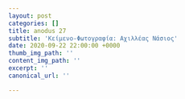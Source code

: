 ```yaml
---
layout: post
categories: []
title: anodus 27
subtitle: 'Κείμενο-Φωτογραφία: Αχιλλέας Νάσιος'
date: 2020-09-22 22:00:00 +0000
thumb_img_path: ''
content_img_path: ''
excerpt: ''
canonical_url: ''

---
```

